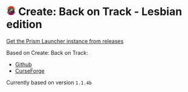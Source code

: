 # <img src="https://github.com/Octelly/cbot-le/blob/main/icon.png?raw=true" height=25> Create: Back on Track - Lesbian edition

[Get the Prism Launcher instance from releases](https://github.com/Octelly/cbot-le/releases)

Based on Create: Back on Track:
- [Github](https://github.com/hadron13/Back-On-Track)
- [CurseForge](https://www.curseforge.com/minecraft/modpacks/create-back-on-track)

Currently based on version ``1.1.4b``
